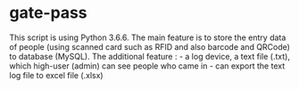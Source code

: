 # gate-pass
This script is using Python 3.6.6.
The main feature is to store the entry data of people (using scanned card such as RFID and also barcode and QRCode) to database (MySQL).
The additional feature :
	- a log device, a text file (.txt), which high-user (admin) can see people who came in
	- can export the text log file to excel file (.xlsx)
